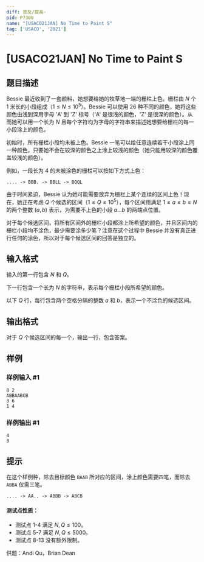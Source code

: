 ```yaml
---
diff: 普及/提高-
pid: P7300
name: "[USACO21JAN] No Time to Paint S"
tag: ['USACO', '2021']
---
```

# [USACO21JAN] No Time to Paint S
## 题目描述

Bessie 最近收到了一套颜料，她想要给她的牧草地一端的栅栏上色。栅栏由 $N$ 个 1 米长的小段组成（$1≤N≤10^5$）。Bessie 可以使用 26 种不同的颜色，她将这些颜色由浅到深用字母 'A' 到 'Z' 标号（'A' 是很浅的颜色，'Z' 是很深的颜色）。从而她可以用一个长为 $N$ 且每个字符均为字母的字符串来描述她想要给栅栏的每一小段涂上的颜色。 

初始时，所有栅栏小段均未被上色。Bessie 一笔可以给任意连续若干小段涂上同一种颜色，只要她不会在较深的颜色之上涂上较浅的颜色（她只能用较深的颜色覆盖较浅的颜色）。 

例如，一段长为 4 的未被涂色的栅栏可以按如下方式上色：

`.... -> BBB. -> BBLL -> BQQL`

由于时间紧迫，Bessie 认为她可能需要放弃为栅栏上某个连续的区间上色！现在，她正在考虑 $Q$ 个候选的区间（$1≤Q≤10^5$），每个区间用满足 $1≤a≤b≤N$ 的两个整数 $(a,b)$ 表示，为需要不上色的小段 $a…b$ 的两端点位置。 

对于每个候选区间，将所有区间外的栅栏小段都涂上所希望的颜色，并且区间内的栅栏小段均不涂色，最少需要涂多少笔？注意在这个过程中 Bessie 并没有真正进行任何的涂色，所以对于每个候选区间的回答是独立的。 
## 输入格式

输入的第一行包含 $N$ 和 $Q$。

下一行包含一个长为 $N$ 的字符串，表示每个栅栏小段所希望的颜色。

以下 $Q$ 行，每行包含两个空格分隔的整数 $a$ 和 $b$，表示一个不涂色的候选区间。
## 输出格式

对于 $Q$ 个候选区间的每一个，输出一行，包含答案。 
## 样例

### 样例输入 #1
```
8 2
ABBAABCB
3 6
1 4
```
### 样例输出 #1
```
4
3
```
## 提示

在这个样例种，除去目标颜色 `BAAB` 所对应的区间，涂上颜色需要四笔，而除去 `ABBA` 仅需三笔。

`.... -> AA.. -> ABBB -> ABCB`

#### 测试点性质：

 - 测试点 1-4 满足 $N,Q≤100$。
 - 测试点 5-7 满足 $N,Q≤5000$。
 - 测试点 8-13 没有额外限制。

供题：Andi Qu，Brian Dean 
